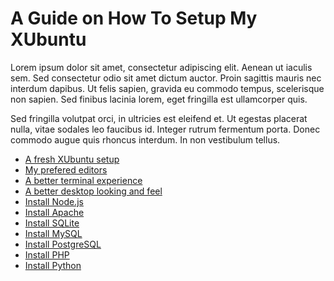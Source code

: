 A Guide on How To Setup My XUbuntu
==================================

Lorem ipsum dolor sit amet, consectetur adipiscing elit. Aenean ut iaculis sem. Sed consectetur odio sit amet dictum auctor. Proin sagittis mauris nec interdum dapibus. Ut felis sapien, gravida eu commodo tempus, scelerisque non sapien. Sed finibus lacinia lorem, eget fringilla est ullamcorper quis. 

Sed fringilla volutpat orci, in ultricies est eleifend et. Ut egestas placerat nulla, vitae sodales leo faucibus id. Integer rutrum fermentum porta. Donec commodo augue quis rhoncus interdum. In non vestibulum tellus.

* [A fresh XUbuntu setup](setup-ubuntu.md)
* [My prefered editors](setup-editors.md)
* [A better terminal experience](setup-terminal.md)
* [A better desktop looking and feel](setup-desktop.md)
* [Install Node.js](setup-nodejs.md)
* [Install Apache](setup-apache.md)
* [Install SQLite](setup-sqlite.md)
* [Install MySQL](setup-mysql.md)
* [Install PostgreSQL](setup-postgresql.md)
* [Install PHP](setup-php.md)
* [Install Python](setup-python.md)
